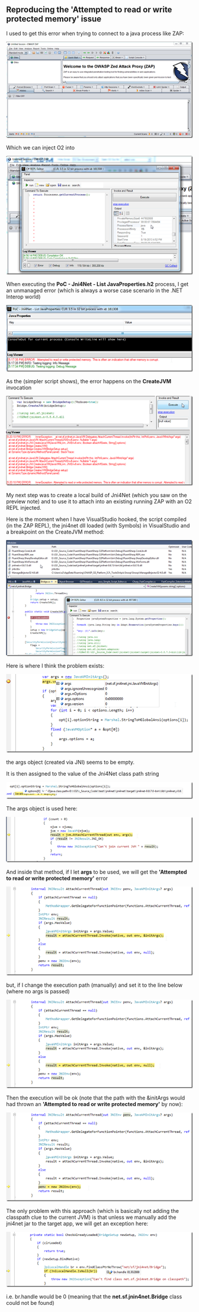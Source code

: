 ## Reproducing the 'Attempted to read or write protected memory' issue

I used to get this error when trying to connect to a java process like ZAP:

![image](images/image_thumb_25255B3_25255D1.png)

Which we can inject O2 into

![image](images/image_thumb_25255B4_25255D1.png)

When executing the **PoC - Jni4Net - List JavaProperties.h2** process, I get an unmanaged error (which is always a worse case scenario in the .NET Interop world)

![image](images/image_thumb_25255B6_25255D1.png)

As the (simpler script shows), the error happens on the  **CreateJVM** invocation

![image](images/image_thumb_25255B7_25255D1.png)

My next step was to create a local build of Jni4Net (which you saw on the preview note) and to use it to attach into an existing running ZAP with an O2 REPL injected.

Here is the moment when I have VisualStudio hooked, the script compiled (in the ZAP REPL), the jni4net dll loaded (with Symbols) in VisualStudio and a breakpoint on the CreateJVM method:

![image](images/image_thumb_25255B60_25255D.png)

Here is where I think the problem exists:

![image](images/image_thumb_25255B62_25255D.png)

the args object (created via JNI) seems to be empty.

It is then assigned to the value of the Jni4Net class path string

![image](images/image_thumb_25255B63_25255D.png)

The args object is used here:

![image](images/image_thumb_25255B64_25255D.png)

And inside that method, if I let **args** to be used, we will get the **'Attempted to read or write protected memory'** error

![image](images/image_thumb_25255B66_25255D.png)

but, if I change the execution path (manually) and set it to the line below (where no args is passed)

![image](images/image_thumb_25255B67_25255D.png)

Then the execution will be ok (note that the path with the &initArgs would had thrown an **'Attempted to read or write protected memory'**  by now):

![image](images/image_thumb_25255B68_25255D.png)

The only problem with this approach (which is basically not adding the classpath clue to the current JVM) is that unless we manually add the jni4net jar to the target app, we will get an exception here:

![image](images/image_thumb_25255B69_25255D.png)

i.e. br.handle would be 0 (meaning that the **net.sf.jnin4net.Bridge** class could not be found)
